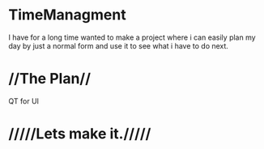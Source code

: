 # TimeManagment
I have for a long time wanted to make a project where i can easily plan my day by just a normal form and use it to see what i have to do next.

# //The Plan//

QT for UI

# /////Lets make it./////
